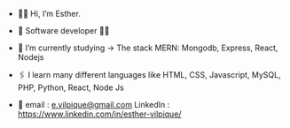- 👋🏾 Hi, I’m Esther. 
- 💜 Software developer ✌🏾
- 🌱 I’m currently studying -> The stack MERN: Mongodb, Express, React, Nodejs
- 🖇 I learn many different languages like HTML, CSS, Javascript, MySQL, PHP, Python, React, Node Js

- 📧
  email : e.vilpique@gmail.com
  LinkedIn : https://www.linkedin.com/in/esther-vilpique/

<!---
EstherVlp/EstherVlp is a ✨ special ✨ repository because its `README.md` (this file) appears on your GitHub profile.
You can click the Preview link to take a look at your changes.
--->
